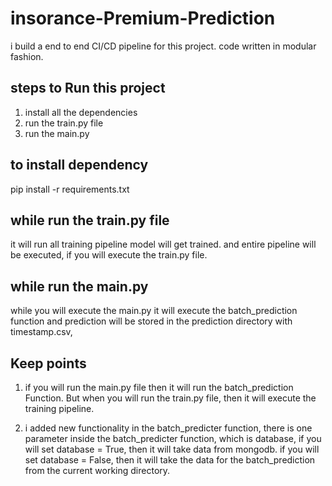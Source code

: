 # insorance-Premium-Prediction
i build a end to end CI/CD pipeline for this project. code written in modular fashion.

## steps to Run this project
1. install all the dependencies
2. run the train.py file
3. run the main.py

## to install dependency
pip install -r requirements.txt

## while run the train.py file
it will run all training pipeline model will get trained.
and entire pipeline will be executed, if you will execute the train.py file.

## while run the main.py
while you will execute the main.py it will execute the batch_prediction function
and prediction will be stored in the prediction directory with timestamp.csv,


## Keep points
1. if you will run the main.py file then it will run the batch_prediction Function.
   But when you will run the train.py file, then it will execute the training pipeline.

2. i added new functionality in the batch_predicter function,
   there is one parameter inside the batch_predicter function, which is database,
   if you will set database = True, then it will take data from mongodb. if you will
   set database = False, then it will take the data for the batch_prediction from
   the current working directory. 